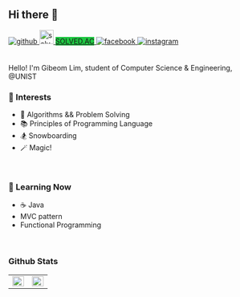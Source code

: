 ## Hi there 👋

<a href="https://github.com/delphox60" target="_blank">
<img src=https://img.shields.io/badge/github-%2324292e.svg?&style=for-the-badge&logo=github&logoColor=white alt=github style="margin-bottom: 5px;" />
</a>
<a href="https://solved.ac/profile/kb28" target="_blank">
<img src=https://encrypted-tbn0.gstatic.com/images?q=tbn:ANd9GcSPhZeeb_fKSVKE-6_K2d1r0d7E2eI9jkERNg&usqp=CAU&style=for-the-badge&logo=facebook&logoColor=white alt=solved.ac style="margin-bottom: 5px; height: 28px; width: 28px" />
<span style="height: 28px; width: 140px; background-color: #1fc742;">SOLVED.AC</span>
</a>
<a href="https://www.facebook.com/profile.php?id=100027296437297" target="_blank">
<img src=https://img.shields.io/badge/facebook-%232E87FB.svg?&style=for-the-badge&logo=facebook&logoColor=white alt=facebook style="margin-bottom: 5px;" />
</a>
<a href="https://instagram.com/2dtna" target="_blank">
<img src=https://img.shields.io/badge/instagram-%23000000.svg?&style=for-the-badge&logo=instagram&logoColor=white&color=dd2a7b alt=instagram style="margin-bottom: 5px;" />
</a>

<br/>
<br/>

Hello! I'm Gibeom Lim, student of Computer Science & Engineering, @UNIST
<br/>

### 🌟 Interests
- 🧮 Algorithms && Problem Solving
- 📚 Principles of Programming Language
- 🏂 Snowboarding
- 🪄 Magic!
<br/>

### 🌱 Learning Now
- ☕️ Java
- MVC pattern
- Functional Programming
<br/>

### Github Stats  
<table><tr><td valign="top" width="50%">

<img src="https://github-readme-stats.vercel.app/api?username=delphox60&show_icons=true&count_private=true&hide_border=true" align="left" style="width: 100%" />

</td><td valign="top" width="50%">

<img src="https://github-readme-stats.vercel.app/api/top-langs/?username=delphox60&hide_border=true&layout=compact" align="left" style="width: 100%" />

</td></tr></table>  

<br/> 

<!--
**delphox60/delphox60** is a ✨ _special_ ✨ repository because its `README.md` (this file) appears on your GitHub profile.

Here are some ideas to get you started:

- 🔭 I’m currently working on ...
- 🌱 I’m currently learning ...
- 👯 I’m looking to collaborate on ...
- 🤔 I’m looking for help with ...
- 💬 Ask me about ...
- 📫 How to reach me: ...
- 😄 Pronouns: ...
- ⚡ Fun fact: ...
-->
